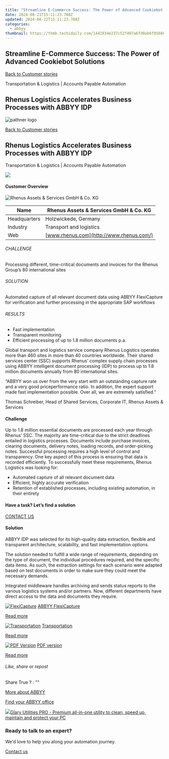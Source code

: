 ```yaml
---
title: "Streamline E-Commerce Success: The Power of Advanced Cookiebot Solutions"
date: 2024-08-21T15:11:23.708Z
updated: 2024-08-22T15:11:23.708Z
categories:
  - abbyy
thumbnail: https://thmb.techidaily.com/1441934e237c52f497a6fd0ab6f056661ecffacc05322a198ecbbd0ad48fbaf8.jpg
---
```


## Streamline E-Commerce Success: The Power of Advanced Cookiebot Solutions

[Back to Customer stories](https://tools.techidaily.com/abbyy/products/)

Transportation & Logistics | Accounts Payable Automation

## Rhenus Logistics Accelerates Business Processes with ABBYY IDP

![pathner logo](https://content.abbyy.com/-/media/project/abbyy/abbyy/logos-white/abbyy.png?h=40&iar=0&w=120)

[Back to Customer stories](https://tools.techidaily.com/abbyy/products/)

## Rhenus Logistics Accelerates Business Processes with ABBYY IDP

Transportation & Logistics | Accounts Payable Automation 

![](https://static1.abbyy.com/abbyycommedia/16262/cs-rhenus-556x303-3.jpg) 

#### Customer Overview

![Rhenus Assets & Services GmbH & Co. KG](https://static4.abbyy.com/abbyycommedia/15831/rhenus-logo_150x80.jpg) 

| Name         | Rhenus Assets & Services GmbH & Co. KG   |
| ------------ | ---------------------------------------- |
| Headquarters | Holzwickede, Germany                     |
| Industry     | Transport and logistics                  |
| Web          | [www.rhenus.com](http://www.rhenus.com/) |

###### CHALLENGE

Processing different, time-critical documents and invoices for the Rhenus Group’s 80 international sites

###### SOLUTION

Automated capture of all relevant document data using ABBYY FlexiCapture for verification and further processing in the appropriate SAP workflows

###### RESULTS

* Fast implementation
* Transparent monitoring
* Efficient processing of up to 1.8 million documents p.a.

Global transport and logistics service company Rhenus Logistics operates more than 460 sites in more than 40 countries worldwide. Their shared services center (SSC) supports Rhenus’ complex supply chain processes using ABBYY intelligent document processing (IDP) to process up to 1.8 million documents annually from 80 international sites.

 “ABBYY won us over from the very start with an outstanding capture rate and a very good priceperformance ratio. In addition, the expert support made fast implementation possible. Over all, we are extremely satisfied.”

 Thomas Schreiber, Head of Shared Services, Corporate IT, Rhenus Assets & Services

#### Challenge

Up to 1.8 million essential documents are processed each year through Rhenus’ SSC. The majority are time-critical due to the strict deadlines entailed in logistics processes. Documents include purchase invoices, clearing documents, delivery notes, loading records, and order-picking notes. Successful processing requires a high level of control and transparency. One key aspect of this process is ensuring that data is recorded efficiently. To successfully meet these requirements, Rhenus Logistics was looking for:

* Automated capture of all relevant document data
* Efficient, highly accurate verification
* Retention of established processes, including existing automation, in their entirety

#### Have a task? Let’s find a solution

[CONTACT US](https://tools.techidaily.com/abbyy/products/) 

#### Solution

ABBYY IDP was selected for its high-quality data extraction, flexible and transparent architecture, scalability, and fast implementation options.

The solution needed to fulfill a wide range of requirements, depending on the type of document, the individual procedures required, and the specific data items. As such, the extraction settings for each scenario were adapted based on test documents in order to make sure they could meet the necessary demands.

Integrated middleware handles archiving and sends status reports to the various logistics systems and/or partners. Now, different departments have direct access to the data and documents they require.

[![FlexiCapture](https://static2.abbyy.com/abbyycommedia/21380/4-flexicapture.jpg)](https://tools.techidaily.com/abbyy/products/) [ABBYY FlexiCapture](https://tools.techidaily.com/abbyy/products/) 

[Read more](https://tools.techidaily.com/abbyy/products/) 

[![Transportation](https://static5.abbyy.com/abbyycommedia/14363/13-transportation.jpg)](https://tools.techidaily.com/abbyy/products/) [Transportation](https://tools.techidaily.com/abbyy/products/) 

[Read more](https://tools.techidaily.com/abbyy/products/) 

[![PDF Version](https://static2.abbyy.com/abbyycommedia/16261/cs-rhenus-360x162-3.jpg)](https://static2.abbyy.com/abbyycommedia/8812/case-study-rhenus-transport-logistics-en.pdf "PDF version") [PDF version](https://static2.abbyy.com/abbyycommedia/8812/case-study-rhenus-transport-logistics-en.pdf "PDF version") 

[Read more](https://static2.abbyy.com/abbyycommedia/8812/case-study-rhenus-transport-logistics-en.pdf "PDF version") 

###### Like, share or repost

Share  True ?  : "" 

[More about ABBYY](https://tools.techidaily.com/abbyy/products/) 

[Find your ABBYY office](https://tools.techidaily.com/abbyy/products/) 

<!-- affiliate ads begin -->
<a href="https://order.glarysoft.com/order/checkout.php?PRODS=4535075&QTY=1&AFFILIATE=108875&CART=1"><img src="https://secure.avangate.com/images/merchant/6734fa703f6633ab896eecbdfad8953a/products/GU-500_672.png" border="0">Glary Utilities PRO -  Premium all-in-one utility to clean, speed up, maintain and protect your PC</a>
<!-- affiliate ads end -->
### Ready to talk to an expert?

We'd love to help you along your automation journey.

[Contact us](https://tools.techidaily.com/abbyy/products/)

<ins class="adsbygoogle"
     style="display:block"
     data-ad-format="autorelaxed"
     data-ad-client="ca-pub-7571918770474297"
     data-ad-slot="1223367746"></ins>



<ins class="adsbygoogle"
     style="display:block"
     data-ad-client="ca-pub-7571918770474297"
     data-ad-slot="8358498916"
     data-ad-format="auto"
     data-full-width-responsive="true"></ins>
